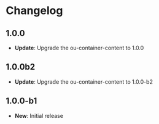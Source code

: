 # Changelog

## 1.0.0

* **Update**: Upgrade the ou-container-content to 1.0.0

## 1.0.0b2

* **Update**: Upgrade the ou-container-content to 1.0.0-b2

## 1.0.0-b1

* **New**: Initial release
